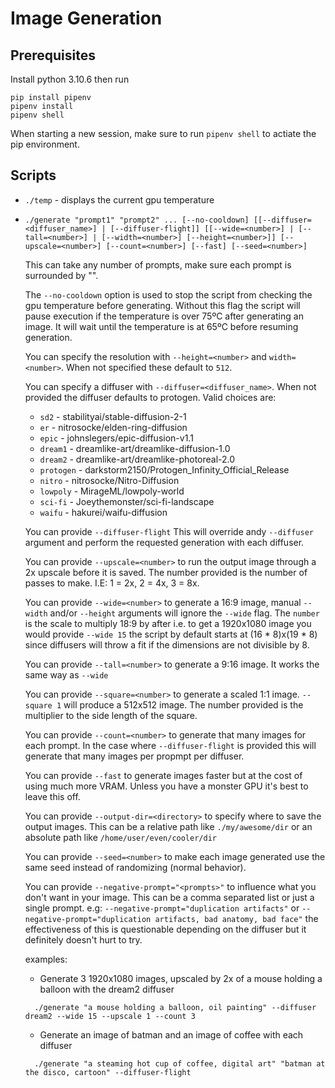 # Image Generation

## Prerequisites

Install python 3.10.6 then run
```
pip install pipenv
pipenv install
pipenv shell
```

When starting a new session, make sure to run `pipenv shell` to actiate the pip environment. 

## Scripts
  * `./temp` - displays the current gpu temperature

 * `./generate "prompt1" "prompt2" ... [--no-cooldown] [[--diffuser=<diffuser_name>] | [--diffuser-flight]] [[--wide=<number>] | [--tall=<number>] | [--width=<number>] [--height=<number>]] [--upscale=<number>] [--count=<number>] [--fast] [--seed=<number>]`

    This can take any number of prompts, make sure each prompt is surrounded by "".
    
    The `--no-cooldown` option is used to stop the script from checking the gpu temperature before generating. Without this flag the script will pause execution if the temperature is over 75ºC after generating an image. It will wait until the temperature is at 65ºC before resuming generation.

    You can specify the resolution with `--height=<number>` and `width=<number>`. When not specified these default to `512`.

    You can specify a diffuser with `--diffuser=<diffuser_name>`. When not provided the diffuser defaults to protogen. Valid choices are:

    * `sd2` - stabilityai/stable-diffusion-2-1
    * `er` - nitrosocke/elden-ring-diffusion
    * `epic` - johnslegers/epic-diffusion-v1.1
    * `dream1` - dreamlike-art/dreamlike-diffusion-1.0
    * `dream2` - dreamlike-art/dreamlike-photoreal-2.0
    * `protogen` - darkstorm2150/Protogen_Infinity_Official_Release
    * `nitro` - nitrosocke/Nitro-Diffusion
    * `lowpoly` - MirageML/lowpoly-world
    * `sci-fi` - Joeythemonster/sci-fi-landscape
    * `waifu` - hakurei/waifu-diffusion

    You can provide `--diffuser-flight` This will override andy `--diffuser` argument and perform the requested generation with each diffuser.

    You can provide `--upscale=<number>` to run the output image through a 2x upscale before it is saved. The number provided is the number of passes to make. I.E: 1 = 2x, 2 = 4x, 3 = 8x.

    You can provide `--wide=<number>` to generate a 16:9 image, manual `--width` and/or `--height` arguments will ignore the `--wide` flag. The `number` is the scale to multiply 18:9 by after i.e. to get a 1920x1080 image you would provide `--wide 15` the script by default starts at (16 * 8)x(19 * 8) since diffusers will throw a fit if the dimensions are not divisible by 8.

    You can provide `--tall=<number>` to generate a 9:16 image. It works the same way as `--wide`

    You can provide `--square=<number>` to generate a scaled 1:1 image. `--square 1` will produce a 512x512 image. The number provided is the multiplier to the side length of the square.

    You can provide `--count=<number>` to generate that many images for each prompt. In the case where `--diffuser-flight` is provided this will generate that many images per propmpt per diffuser.
    
    You can provide `--fast` to generate images faster but at the cost of using much more VRAM. Unless you have a monster GPU it's best to leave this off.

    You can provide `--output-dir=<directory>` to specify where to save the output images. This can be a relative path like `./my/awesome/dir` or an absolute path like `/home/user/even/cooler/dir`

    You can provide `--seed=<number>` to make each image generated use the same seed instead of randomizing (normal behavior).

    You can provide `--negative-prompt="<prompts>"` to influence what you don't want in your image. This can be a comma separated list or just a single prompt. e.g: `--negative-prompt="duplication artifacts"` or `--negative-prompt="duplication artifacts, bad anatomy, bad face"` the effectiveness of this is questionable depending on the diffuser but it definitely doesn't hurt to try.

    examples:
    * Generate 3 1920x1080 images, upscaled by 2x of a mouse holding a balloon with the dream2 diffuser
    ```
      ./generate "a mouse holding a balloon, oil painting" --diffuser dream2 --wide 15 --upscale 1 --count 3
    ```
    * Generate an image of batman and an image of coffee with each diffuser
    ```
      ./generate "a steaming hot cup of coffee, digital art" "batman at the disco, cartoon" --diffuser-flight
    ```